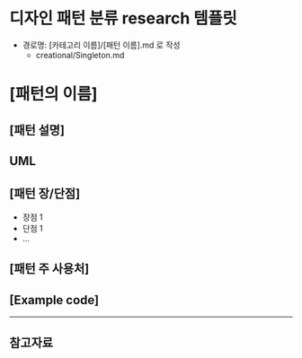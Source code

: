 # **디자인 패턴 분류 research 템플릿**

- 경로명: [카테고리 이름]/[패턴 이름].md 로 작성
    - creational/Singleton.md

# [패턴의 이름]

## [패턴 설명]

## UML

## [패턴 장/단점]

- 장점 1
- 단점 1
- ...

## [패턴 주 사용처]

## [Example code]

---

## 참고자료